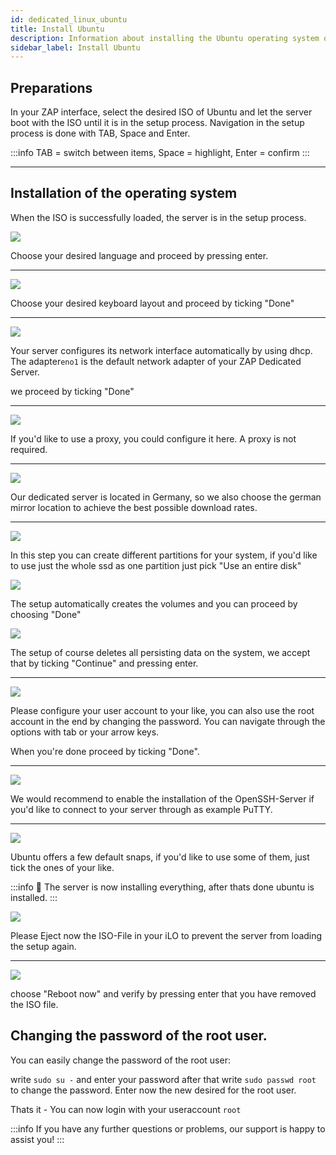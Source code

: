 ```yaml
---
id: dedicated_linux_ubuntu
title: Install Ubuntu
description: Information about installing the Ubuntu operating system on your dedicated server from ZAP-Hosting - ZAP-Hosting.com Documentation
sidebar_label: Install Ubuntu
---
```



## Preparations

In your ZAP interface, select the desired ISO of Ubuntu and let the server boot with the ISO until it is in the setup process. Navigation in the setup process is done with TAB, Space and Enter.

:::info
TAB = switch between items, Space = highlight, Enter = confirm
:::

***

## Installation of the operating system
When the ISO is successfully loaded, the server is in the setup process.

![](https://screensaver01.zap-hosting.com/index.php/s/yrHMNzstM23XZH6/preview)

Choose your desired language and proceed by pressing enter.

***

![](https://screensaver01.zap-hosting.com/index.php/s/x9kYGEWS5fy7Wjp/preview)

Choose your desired keyboard layout and proceed by ticking "Done"

***

![](https://screensaver01.zap-hosting.com/index.php/s/6mr5kAKJQ39iJt5/preview)

Your server configures its network interface automatically by using dhcp.
The adapter`eno1` is the default network adapter of your ZAP Dedicated Server.

we proceed by ticking "Done"

***

![](https://screensaver01.zap-hosting.com/index.php/s/tz97Ee8ZQkxAGGb/preview)

If you'd like to use a proxy, you could configure it here.
A proxy is not required.

***

![](https://screensaver01.zap-hosting.com/index.php/s/xNknNyWAbd5DnsZ/preview)

Our dedicated server is located in Germany, so we also choose the german mirror location to achieve the best possible download rates.

***

![](https://screensaver01.zap-hosting.com/index.php/s/2dJ9oeMGjpWn6cZ/preview)

In this step you can create different partitions for your system, if you'd like to use just the whole ssd as one partition just pick "Use an entire disk"

![](https://screensaver01.zap-hosting.com/index.php/s/WXfzt57Rtm2SQLD/preview)

The setup automatically creates the volumes and you can proceed by choosing "Done"

![](https://screensaver01.zap-hosting.com/index.php/s/L3YcGNbYWpMmaDj/preview)

The setup of course deletes all persisting data on the system, we accept that by ticking "Continue" and pressing enter.

***

![](https://screensaver01.zap-hosting.com/index.php/s/mqrjmF2ZmA2Qj9z/preview)

Please configure your user account to your like, you can also use the root account in the end by changing the password.
You can navigate through the options with tab or your arrow keys.

When you're done proceed by ticking "Done".

***

![](https://screensaver01.zap-hosting.com/index.php/s/Xz3zzMdZ6C523ip/preview)

We would recommend to enable the installation of the OpenSSH-Server if you'd like to connect to your server through as example PuTTY.

***

![](https://screensaver01.zap-hosting.com/index.php/s/wcGiSwX935jXeex/preview)

Ubuntu offers a few default snaps, if you'd like to use some of them, just tick the ones of your like.

:::info
🎉 The server is now installing everything, after thats done ubuntu is installed.
:::

![](https://screensaver01.zap-hosting.com/index.php/s/SzrxCtJTx2S8Nef/preview)

Please Eject now the ISO-File in your iLO to prevent the server from loading the setup again.

***

![](https://screensaver01.zap-hosting.com/index.php/s/x3BRLSepSDFnYGA/preview)

choose "Reboot now" and verify by pressing enter that you have removed the ISO file.

## Changing the password of the root user.
You can easily change the password of the root user:

write `sudo su -` and enter your password after that write `sudo passwd root` to change the password.
Enter now the new desired for the root user.

Thats it - You can now login with your useraccount `root`

:::info
If you have any further questions or problems, our support is happy to assist you!
:::
